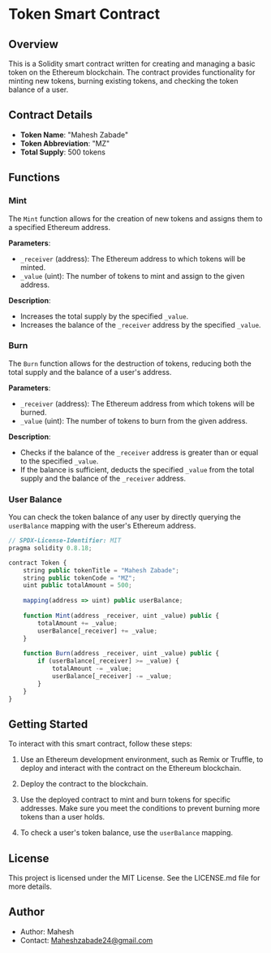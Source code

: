 # Token Smart Contract 

## Overview

This is a Solidity smart contract written for creating and managing a basic token on the Ethereum blockchain. The contract provides functionality for minting new tokens, burning existing tokens, and checking the token balance of a user.

## Contract Details

- **Token Name**: "Mahesh Zabade"
- **Token Abbreviation**: "MZ"
- **Total Supply**: 500 tokens

## Functions

### Mint
The `Mint` function allows for the creation of new tokens and assigns them to a specified Ethereum address.

**Parameters**:
- `_receiver` (address): The Ethereum address to which tokens will be minted.
- `_value` (uint): The number of tokens to mint and assign to the given address.

**Description**:
- Increases the total supply by the specified `_value`.
- Increases the balance of the `_receiver` address by the specified `_value`.

### Burn
The `Burn` function allows for the destruction of tokens, reducing both the total supply and the balance of a user's address.

**Parameters**:
- `_receiver` (address): The Ethereum address from which tokens will be burned.
- `_value` (uint): The number of tokens to burn from the given address.

**Description**:
- Checks if the balance of the `_receiver` address is greater than or equal to the specified `_value`.
- If the balance is sufficient, deducts the specified `_value` from the total supply and the balance of the `_receiver` address.

### User Balance
You can check the token balance of any user by directly querying the `userBalance` mapping with the user's Ethereum address.

```javascript
// SPDX-License-Identifier: MIT
pragma solidity 0.8.18;

contract Token {
    string public tokenTitle = "Mahesh Zabade";
    string public tokenCode = "MZ";
    uint public totalAmount = 500;
    
    mapping(address => uint) public userBalance;
    
    function Mint(address _receiver, uint _value) public {
        totalAmount += _value;
        userBalance[_receiver] += _value;
    }
    
    function Burn(address _receiver, uint _value) public {
        if (userBalance[_receiver] >= _value) {
            totalAmount -= _value;
            userBalance[_receiver] -= _value;
        }
    }
}

```


## Getting Started

To interact with this smart contract, follow these steps:

1. Use an Ethereum development environment, such as Remix or Truffle, to deploy and interact with the contract on the Ethereum blockchain.

2. Deploy the contract to the blockchain.

3. Use the deployed contract to mint and burn tokens for specific addresses. Make sure you meet the conditions to prevent burning more tokens than a user holds.

4. To check a user's token balance, use the `userBalance` mapping.

## License

This project is licensed under the MIT License. See the LICENSE.md file for more details.

## Author

- Author: Mahesh
- Contact: Maheshzabade24@gmail.com
